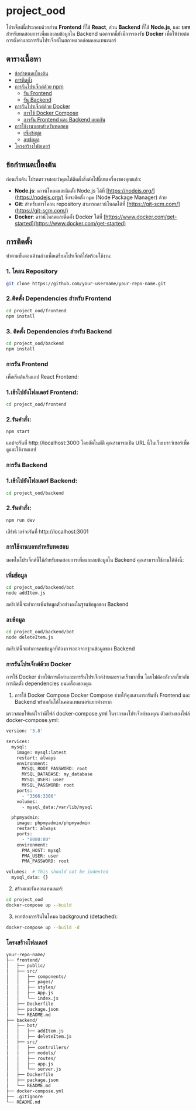 # project_ood

โปรเจ็กต์นี้ประกอบด้วยส่วน **Frontend** ที่ใช้ **React**, ส่วน **Backend** ที่ใช้ **Node.js**, และ **บอท** สำหรับทดสอบการเพิ่มและลบข้อมูลใน Backend นอกจากนี้ยังมีการรองรับ **Docker** เพื่อให้ง่ายต่อการตั้งค่าและการรันโปรเจ็กต์ในสภาพแวดล้อมคอนเทนเนอร์

## ตารางเนื้อหา

- [ข้อกำหนดเบื้องต้น](#ข้อกำหนดเบื้องต้น)
- [การติดตั้ง](#การติดตั้ง)
- [การรันโปรเจ็กต์ด้วย npm](#การรันโปรเจ็กต์ด้วย-npm)
  - [รัน Frontend](#รัน-frontend)
  - [รัน Backend](#รัน-backend)
- [การรันโปรเจ็กต์ด้วย Docker](#การรันโปรเจ็กต์ด้วย-docker)
  - [การใช้ Docker Compose](#การใช้-docker-compose)
  - [การรัน Frontend และ Backend แยกกัน](#การรัน-frontend-และ-backend-แยกกัน)
- [การใช้งานบอทสำหรับทดสอบ](#การใช้งานบอทสำหรับทดสอบ)
  - [เพิ่มข้อมูล](#เพิ่มข้อมูล)
  - [ลบข้อมูล](#ลบข้อมูล)
- [โครงสร้างโฟลเดอร์](#โครงสร้างโฟลเดอร์)


## ข้อกำหนดเบื้องต้น

ก่อนเริ่มต้น โปรดตรวจสอบว่าคุณได้ติดตั้งสิ่งต่อไปนี้บนเครื่องของคุณแล้ว:

- **Node.js**: ดาวน์โหลดและติดตั้ง Node.js ได้ที่ [https://nodejs.org/](https://nodejs.org/) ซึ่งจะติดตั้ง `npm` (Node Package Manager) ด้วย
- **Git**: สำหรับการโคลน repository สามารถดาวน์โหลดได้ที่ [https://git-scm.com/](https://git-scm.com/)
- **Docker**: ดาวน์โหลดและติดตั้ง Docker ได้ที่ [https://www.docker.com/get-started](https://www.docker.com/get-started)

## การติดตั้ง

ทำตามขั้นตอนด้านล่างเพื่อเตรียมโปรเจ็กต์ให้พร้อมใช้งาน:

### 1. โคลน Repository

```bash
git clone https://github.com/your-username/your-repo-name.git
```
### 2.ติดตั้ง Dependencies สำหรับ Frontend

```bash
cd project_ood/frontend
npm install
```
### 3. ติดตั้ง Dependencies สำหรับ Backend

```bash
cd project_ood/backend
npm install
```
### การรัน Frontend
เพื่อเริ่มต้นรันแอป React Frontend:

### 1.เข้าไปยังโฟลเดอร์ Frontend:

```bash
cd project_ood/frontend
```
### 2.รันคำสั่ง:
```bash
npm start
```

แอปจะรันที่ http://localhost:3000 โดยอัตโนมัติ คุณสามารถเปิด URL นี้ในเว็บเบราว์เซอร์เพื่อดูและใช้งานแอป

### การรัน Backend

### 1.เข้าไปยังโฟลเดอร์ Backend:

```bash
cd project_ood/backend
```
### 2.รันคำสั่ง:
```bash
npm run dev
```
เซิร์ฟเวอร์จะรันที่ http://localhost:3001

### การใช้งานบอทสำหรับทดสอบ
บอทในโปรเจ็กต์นี้ใช้สำหรับทดสอบการเพิ่มและลบข้อมูลใน Backend คุณสามารถใช้งานได้ดังนี้:

### เพิ่มข้อมูล
```bash
cd project_ood/backend/bot
node addItem.js
```
สคริปต์นี้จะทำการเพิ่มข้อมูลตัวอย่างลงในฐานข้อมูลของ Backend
### ลบข้อมูล

```bash
cd project_ood/backend/bot
node deleteItem.js
```
สคริปต์นี้จะทำการลบข้อมูลที่ต้องการออกจากฐานข้อมูลของ Backend

### การรันโปรเจ็กต์ด้วย Docker
การใช้ Docker ช่วยให้การตั้งค่าและการรันโปรเจ็กต์ง่ายและรวดเร็วมากขึ้น โดยไม่ต้องกังวลเกี่ยวกับการติดตั้ง dependencies บนเครื่องของคุณ

1. การใช้ Docker Compose
Docker Compose ช่วยให้คุณสามารถรันทั้ง Frontend และ Backend พร้อมกันได้ในคอนเทนเนอร์แยกต่างหาก

ตรวจสอบให้แน่ใจว่ามีไฟล์ docker-compose.yml ในรากของโปรเจ็กต์ของคุณ ตัวอย่างของไฟล์ docker-compose.yml:

```bash
version: '3.8'

services:
  mysql:
    image: mysql:latest
    restart: always
    environment:
      MYSQL_ROOT_PASSWORD: root
      MYSQL_DATABASE: my_database
      MYSQL_USER: user
      MYSQL_PASSWORD: root
    ports:
      - "3306:3306"
    volumes:
      - mysql_data:/var/lib/mysql

  phpmyadmin:
    image: phpmyadmin/phpmyadmin
    restart: always
    ports:
      - "8080:80"
    environment:
      PMA_HOST: mysql
      PMA_USER: user
      PMA_PASSWORD: root

volumes:  # This should not be indented
  mysql_data: {}
```

2. สร้างและรันคอนเทนเนอร์:
```bash
cd project_ood
docker-compose up --build
```
3. หากต้องการรันในโหมด background (detached):
```bash
docker-compose up --build -d

```
### โครงสร้างโฟลเดอร์
```bash
your-repo-name/
├── frontend/
│   ├── public/
│   ├── src/
│   │   ├── components/
│   │   ├── pages/
│   │   ├── styles/
│   │   ├── App.js
│   │   └── index.js
│   ├── Dockerfile
│   ├── package.json
│   └── README.md
├── backend/
│   ├── bot/
│   │   ├── addItem.js
│   │   ├── deleteItem.js
│   ├── src/
│   │   ├── controllers/
│   │   ├── models/
│   │   ├── routes/
│   │   ├── app.js
│   │   └── server.js
│   ├── Dockerfile
│   ├── package.json
│   └── README.md
├── docker-compose.yml
├── .gitignore
└── README.md
```